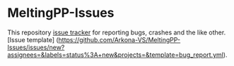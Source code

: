 # MeltingPP-Issues
This repository [issue tracker](https://github.com/Arkona-VS/MeltingPP-Issues/issues) for reporting bugs, crashes and the like other.
[Issue template] (https://github.com/Arkona-VS/MeltingPP-Issues/issues/new?assignees=&labels=status%3A+new&projects=&template=bug_report.yml).
